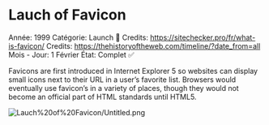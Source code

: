 # Lauch of Favicon

Année: 1999
Catégorie: Launch 🚀
Credits: https://sitechecker.pro/fr/what-is-favicon/
Credits: https://thehistoryoftheweb.com/timeline/?date_from=all
Mois - Jour: 1 Février
État: Complet ✅

Favicons are first introduced in Internet Explorer 5 so websites can display small icons next to their URL in a user’s favorite list. Browsers would eventually use favicon’s in a variety of places, though they would not become an official part of HTML standards until HTML5.

![Lauch%20of%20Favicon/Untitled.png](Lauch%20of%20Favicon/Untitled.png)